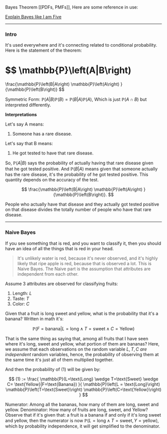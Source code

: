 Bayes Theorem
[[PDFs, PMFs]], 
Here are some reference in use: 

[Explain Bayes like I am Five](https://towardsdatascience.com/all-about-naive-bayes-8e13cef044cf)

---

### **Intro**

It's used everywhere and it's connecting related to conditional probability. Here is the statement of the theorem: 

$$
\mathbb{P}\left(A|B\right)
=
\frac{\mathbb{P}\left(B|A\right)
    \mathbb{P}\left(A\right)
}{\mathbb{P}\left(B\right)}
$$

Symmetric Form: $\mathbb{P}\left(A|B\right)\mathbb{P}\left(B\right)=\mathbb{P}\left(B|A\right)\mathbb{P}\left(A\right)$, Which is just $\mathbb{P}\left(A\cap B\right)$ but interpreted differently. 

**Interpretations** 

Let's say A means: 
1. Someone has a rare disease. 

Let's say that B means: 
1. He got tested to have that rare disease. 

So, $\mathbb{P}\left(A|B\right)$ says the probability of actually having that rare disease given that he got tested positive. And $\mathbb{P}\left(B|A\right)$ means given that someone actually has the rare disease, it's the probability of he got tested positive. This quantity depends on the accuracy of the test.  

$$
\frac{\mathbb{P}\left(B|A\right)
    \mathbb{P}\left(A\right)
}{\mathbb{P}\left(B\right)}. 
$$

People who actually have that disease and they actually got tested positive on that disease divides the totally number of people who have that rare disease. 

---
### **Naive Bayes**

If you see something that is red, and you want to classify it, then you should have an idea of all the things that is red in your head. 

> It's unlikely water is red, because it's never observed, and it's highly likely that ripe apple is red, because that is observed a lot. This is Naive Bayes. The Naive part is the assumption that attributes are independent from each other. 

Assume 3 attributes are observed for classifying fruits: 
1. Length: $L$
2. Taste:  $T$ 
3. Color: $C$

Given that a fruit is long sweet and yellow, what is the probability that it's a banana? Written in math it's: 

$$
\mathbb{P}\left(F = \text{banana}
|
L = \text{long}\wedge T = \text{sweet} \wedge C = \text{Yellow}
\right)
\tag{1}
$$

That is the same thing as saying that, among all fruits that I have seen where it's long, sweet and yellow, what portion of them are bananas? Here, we assume that each observations on the random variable $L, T, C$ *are independent* random variables, hence, the probability of observing them at the same time it's just all of them multiplied together. 

And then the probability of (1) will be given by: 

$$
(1) :=
\frac{
    \mathbb{P}(L=\text{Long} \wedge T=\text{Sweet} \wedge C= \text{Yellow}|F=\text{Banana})
}{
    \mathbb{P}\left(L = \text{Long}\right)
    \mathbb{P}\left(T=\text{Sweet}\right)
    \mathbb{P}\left(C=\text{Yellow}\right)
}
$$

Numerator: Among all the bananas, how many of them are long, sweet and yellow. 
Denominator: How many of fruits are long, sweet, and Yellow? Observe that if it's given that: a fruit is a banana if and only if it's long sweet and yellow, then the numerator is now $\mathbb P(L=\text{long}\wedge T=\text{sweet}, Y=\text{yellow})$, which by probability independence, it will get simplified to the denominator. 



